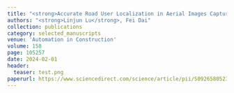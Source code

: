 ```yaml
---
title: "<strong>Accurate Road User Localization in Aerial Images Captured by Unmanned Aerial Vehicles</strong>"
authors: "<strong>Linjun Lu</strong>, Fei Dai"
collection: publications
category: selected_manuscripts
venue: 'Automation in Construction'
volume: 158
page: 105257
date: 2024-02-01
header:
  teaser: test.png
paperurl: https://www.sciencedirect.com/science/article/pii/S0926580523005174
---
```

